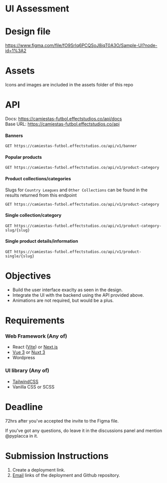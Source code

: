 # UI Assessment

# Design file
https://www.figma.com/file/fO9SrIq6PCQSoJ8iqT0A3O/Sample-UI?node-id=1%3A2

# Assets
Icons and images are included in the assets folder of this repo

# API
Docs: https://camiestas-futbol.effectstudios.co/api/docs <br>
Base URL: https://camiestas-futbol.effectstudios.co/api

#### Banners
```shell
GET https://camiestas-futbol.effectstudios.co/api/v1/banner
```
#### Popular products
```shell
GET https://camiestas-futbol.effectstudios.co/api/v1/product-category
```
#### Product collections/categories
Slugs for `Country Leagues` and `Other Collections` can be found in the results returned from this endpoint
```shell
GET https://camiestas-futbol.effectstudios.co/api/v1/product-category
```
#### Single collection/category
```shell
GET https://camiestas-futbol.effectstudios.co/api/v1/product-category-slug/{slug}
```
#### Single product details/information
```shell
GET https://camiestas-futbol.effectstudios.co/api/v1/product-single/{slug}
```

# Objectives
- Build the user interface exaclty as seen in the design.
- Integrate the UI with the backend using the API provided above.
- Animations are not required, but would be a plus.

# Requirements
### Web Framework (Any of)
- React ([Vite](https://vitejs.dev/)) or [Next.js](https://nextjs.org/)
- [Vue 3](https://vuejs.org/) or [Nuxt 3](https://v3.nuxtjs.org/)
- Wordpress

### UI library (Any of) 
- [TailwindCSS](https://tailwindcss.com/)
- Vanilla CSS or SCSS

# Deadline
72hrs after you've accepted the invite to the Figma file.

If you've got any questions, do leave it in the discussions panel and mention @pyplacca in it.

# Submission Instructions
1. Create a deployment link.
2. [Email](mailto:david@effectstudios.co?subject=Submission:%20Frontend%20Developer%20Assessment) links of the deployment and Github repository.
